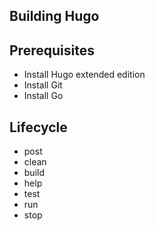 ## Building Hugo

## Prerequisites
- Install Hugo extended edition
- Install Git
- Install Go

## Lifecycle
- post
- clean
- build
- help
- test
- run
- stop
